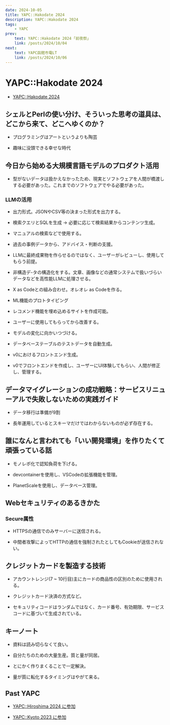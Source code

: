 ```yaml
---
date: 2024-10-05
title: YAPC::Hakodate 2024
description: YAPC::Hakodate 2024
tags: 
    - YAPC
prev:
    text: YAPC::Hakodate 2024 ｢前夜祭｣
    link: /posts/2024/10/04
next:
    text: YAPC函館市電LT
    link: /posts/2024/10/06
---
```


# YAPC::Hakodate 2024

* [YAPC::Hakodate 2024](https://yapcjapan.org/2024hakodate/)

## シェルとPerlの使い分け、そういった思考の道具は、どこから来て、どこへゆくのか？

<X tweetId="1842371526433399131" />

* プログラミングはアートというよりも陶芸

* 趣味に没頭できる幸せな時代


## 今日から始める大規模言語モデルのプロダクト活用

<X tweetId="1842384047819063353" />

* 型がないデータは扱かえなかったため、現実とソフトウェアを人間が橋渡しする必要があった。これまでのソフトウェアでやる必要があった。


### LLMの活用

* 出力形式。JSONやCSV等の決まった形式を出力する。

* 検索クエリとSQLを生成 → 必要に応じて検索結果からコンテンツ生成。

* マニュアルの検索などで使用する。

* 過去の事例データから、アドバイス・判断の支援。

* LLMに最終成果物を作らせるのではなく、ユーザーがレビューし、使用してもらう前提。

* 非構造デ-タの構造化をする。文章、画像などの通常システムで扱いづらいデータなどを高性能LLMに処理させる。

* X as Codeとの組み合わせ。オレオレ as Codeを作る。

* ML機能のプロトタイピング

* レコメンド機能を埋め込めるサイトを作成可能。

* ユーザーに使用してもらってから改善する。

* モデルの変化に向かいつづける。

* データベーステーブルのテストデータを自動生成。

* v0におけるフロントエンド生成。

* v0でフロントエンドを作成し、ユーザーにUI体験してもらい、人間が修正し、管理する。

## データマイグレーションの成功戦略：サービスリニューアルで失敗しないための実践ガイド

* データ移行は準備が9割

* 長年運用しているとスキーマだけではわからないものが必ず存在する。

## 誰になんと言われても「いい開発環境」を作りたくて頑張っている話

* モノレポ化で認知負荷を下げる。

* devcontainerを使用し、VSCodeの拡張機能を管理。

* PlanetScaleを使用し、データベース管理。

## Webセキュリティのあるきかた

<X tweetId="1842439241319747797" />

### Secure属性 

* HTTPSの通信でのみサーバーに送信される。

* 中間者攻撃によってHTTPの通信を強制されたとしてもCookieが送信されない。

## クレジットカードを製造する技術

<X tweetId="1842472918980428115" />

* アカウントレンジ(7 ~ 10行目)主にカードの商品性の区別のために使用される。

* クレジットカード決済の方式など。

* セキュリティコードはランダムではなく、カード番号、有効期限、サービスコードに基づいて生成されている。

## キーノート

* 資料は読み切らなくて良い。

* 自分たちのための大量生産。質と量が同居。

* とにかく作りまくることで一定解決。

* 量が質に転化するタイミングはやがて来る。

## Past YAPC

* [YAPC::Hiroshima 2024 に参加](/posts/2024/02/10)

* [YAPC::Kyoto 2023 に参加](/posts/2023/03/20)